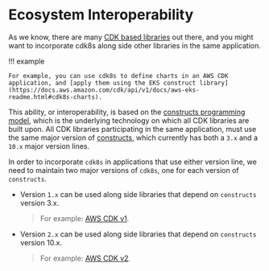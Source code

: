 # Ecosystem Interoperability

As we know, there are many [CDK based libraries](http://constructs.dev/) out there, and you might want to incorporate cdk8s along side other libraries in the same application.

!!! example

    For example, you can use cdk8s to define charts in an AWS CDK application, and [apply them using the EKS construct library](https://docs.aws.amazon.com/cdk/api/v1/docs/aws-eks-readme.html#cdk8s-charts).

This ability, or interoperability, is based on the [constructs programming model](https://www.npmjs.com/package/constructs), which is the underlying technology on which all CDK libraries are built upon. All CDK libraries participating in the same application, must use the same major version of [constructs](https://www.npmjs.com/package/constructs), which currently has both a `3.x` and a `10.x` major version lines.

In order to incorporate `cdk8s` in applications that use either version line, we need to maintain two major versions of `cdk8s`, one for each version of `constructs`.

- Version `1.x` can be used along side libraries that depend on `constructs` version 3.x.

    > For example: [AWS CDK v1](https://constructs.dev/search?q=aws-cdk&cdk=aws-cdk&cdkver=1&offset=0).

- Version `2.x` can be used along side libraries that depend on `constructs` version 10.x.

    > For example: [AWS CDK v2](https://constructs.dev/search?q=aws-cdk&cdk=aws-cdk&cdkver=2&offset=0).
